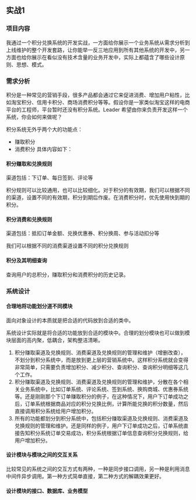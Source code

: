 ## 实战1
### 项目内容
我通过一个积分兑换系统的开发实战，一方面给你展示一个业务系统从需求分析到上线维护的整个开发套路，让你能举一反三地应用到所有其他系统的开发中，另一方面也给你展示在看似没有技术含量的业务开发中，实际上都蕴含了哪些设计原则、思想、模式。
### 需求分析
积分是一种常见的营销手段，很多产品都会通过它来促进消费、增加用户粘性，比如淘宝积分、信用卡积分、商场消费积分等等。假设你是一家类似淘宝这样的电商平台的工程师，平台暂时还没有积分系统。Leader 希望由你来负责开发这样一个系统，你会如何来做呢？

积分系统无外乎两个大的功能点：
- 赚取积分
- 消费积分
具体内容如下：
#### 积分赚取和兑换规则
渠道包括：下订单、每日签到、评论等

积分规则可以比较通用，也可以比较细化。对于积分的有效期，我们可以根据不同的渠道，设置不同的有效期，积分到期后作废。在消费积分时，优先使用快到期的积分。
#### 积分消费和兑换规则
渠道包括：抵扣订单金额、兑换优惠券、积分换周、参与活动扣分等

我们可以根据不同的消费渠道设置不同的积分兑换规则
#### 积分及其明细查询
查询用户的总积分，赚取积分和消费积分的历史记录。
### 系统设计
#### 合理地将功能划分道不同模块
面向对象设计的本质就是把合适的代码放到合适的类中。

系统设计实际就是将合适的功能放到合适的模块中。合理的划分模块也可以做到模块层面的高内聚，低耦合，架构整洁清晰。
1. 积分赚取渠道及兑换规则、消费渠道及兑换规则的管理和维护（增删改查），不划分到积分系统中，而是放到更上层的营销系统中。这样积分系统就会变得非常简单，只需要负责增加积分、减少积分、查询积分、查询积分明细等这几个工作。
2. 积分赚取渠道及兑换规则、消费渠道及兑换规则的管理和维护，分散在各个相关业务系统中，比如订单系统、评论系统、签到系统、换购商城、优惠券系统等。还是刚刚那个下订单赚取积分的例子，在这种情况下，用户下订单成功之后，订单系统根据商品对应的积分兑换比例，计算所能兑换的积分数量，然后直接调用积分系统给用户增加积分。
3. 所有的功能都划分到积分系统中，包括积分赚取渠道及兑换规则、消费渠道及兑换规则的管理和维护。还是同样的例子，用户下订单成功之后，订单系统直接告知积分系统订单交易成功，积分系统根据订单信息查询积分兑换规则，给用户增加积分。


#### 设计模块与模块之间的交互关系
比较常见的系统之间的交互方式有两种，一种是同步接口调用，另一种是利用消息中间件异步调用。第一种方式简单直接，第二种方式的解耦效果更好。
#### 设计模块的接口、数据库、业务模型
